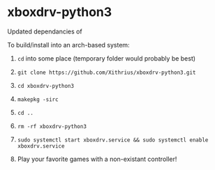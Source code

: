 # xboxdrv-python3

Updated dependancies of 

To build/install into an arch-based system:
1. `cd` into some place (temporary folder would probably be best)
2. `git clone https://github.com/Xithrius/xboxdrv-python3.git`
3. `cd xboxdrv-python3`
4. `makepkg -sirc`
5. `cd ..`
6. `rm -rf xboxdrv-python3`
7. `sudo systemctl start xboxdrv.service && sudo systemctl enable xboxdrv.service`

7. Play your favorite games with a non-existant controller!
